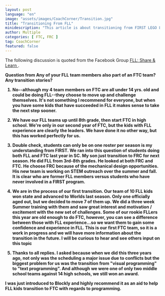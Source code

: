 ```yaml
---
layout: post
language: "en"
image: "assets/images/CoachCorner/Transition.jpg"
title: "Transitioning From FLL"
minidescription: "This article is about transitioning from FIRST LEGO League to FIRST Tech Challenge or FIRST Robotics Challenge."
author: Multiple
categories: [ FTC, FRC ]
tag: CoachCorner
featured: false
---
```

The following discussion is quoted from the Facebook Group <a href="https://www.facebook.com/groups/FLLShareandLearn/">FLL: Share & Learn </a>.

<b>Question from
Any of your FLL team members also part of an FTC team? Any transition stories?

1. No--although my 4 team members on FTC are all under 14 yrs. old and could be doing FLL--they choose to move up and challenge themselves. It's not something I recommend for everyone, but when you have some kids that have succeeded in FLL it makes sense to take the next step sooner.

2. We have our FLL teams up until 8th grade, then start FTC in high school. We're only in our second year of FTC, but the kids with FLL experience are clearly the leaders. We have done it no other way, but this has worked perfectly for us.

3. Double check, students can only be on one roster per season is my understanding from FIRST. We ran into this question of students doing both FLL and FTC last year in SC. My son just transition to FRC for next season. He did FLL from 3rd-8th grades. He looked at both FRC and FTC. He choose FRC because of the mechanical design opportunities. His new team is working on STEM outreach over the summer and fall. It is clear who are former FLL members versus students who have never involved in a FIRST program.

4. We are in the process of our first transition. Our team of 10 FLL kids won state and advanced to Worlds last season. Only one officially aged out, but we decided to move 7 of them up. We did a three week Summer training with them and saw great interest and motivation / excitement with the new set of challenges. Some of our rookie FLLers this year are old enough to do FTC, however, you can see a difference between those with FLL experience...so we want them to gain some confidence and experience in FLL. This is our first FTC team, so it is a work in progress and we will have more information about the transition in the future. I will be curious to hear and see others input on this topic

5. Thanks to all replies. I asked because when we did this three years ago, not only was the scheduling a major issue due to conflicts but the biggest problem for us was the transition from "visual programming" to "text programming". And although we were one of only two middle school teams against 14 high schools, we still won an award.

I was just introduced to Blockly and highly recommend it as an aid to help FLL kids transition to FTC with regards to programming.
